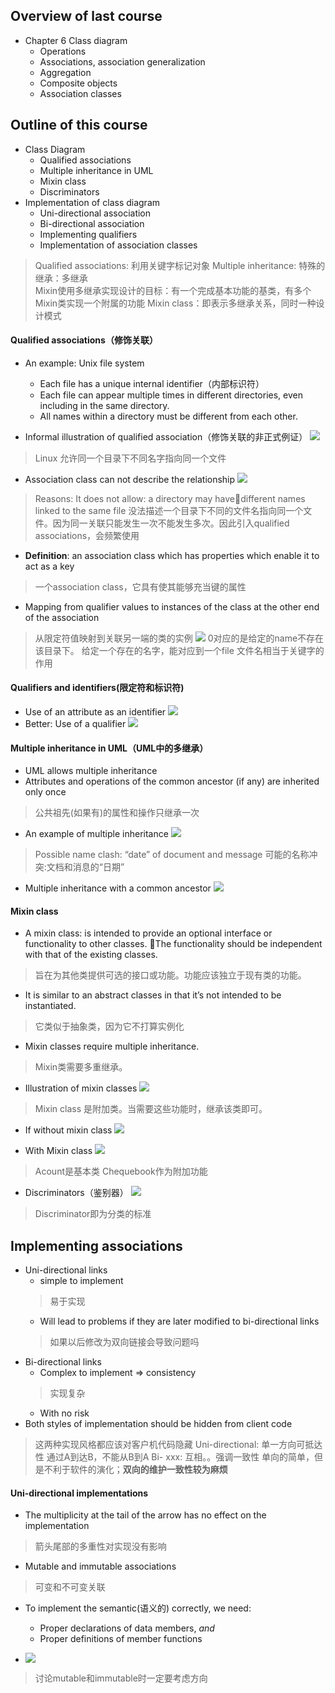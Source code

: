 ## Overview of last course
* Chapter 6 Class diagram
    * Operations
    * Associations,  association generalization
    * Aggregation
    * Composite objects
    * Association classes
    
## Outline of this course
* Class Diagram
    * Qualified associations
    * Multiple inheritance in UML
    * Mixin class
    * Discriminators
* Implementation of class diagram
    * Uni-directional association
    * Bi-directional association
    * Implementing qualifiers
    * Implementation of association classes
    
> Qualified associations: 利用关键字标记对象
Multiple inheritance: 特殊的继承：多继承  
Mixin使用多继承实现设计的目标：有一个完成基本功能的基类，有多个Mixin类实现一个附属的功能
Mixin class：即表示多继承关系，同时一种设计模式

#### Qualified associations（修饰关联）
* An example: Unix file system
    * Each file has a unique internal identifier（内部标识符）
    * Each file can appear multiple times in different directories, even including in the same directory.
    * All names within a directory must be different from each other.

* Informal illustration of qualified association（修饰关联的非正式例证）
![](/images/2019年4月6日/2019-04-06_140840.png)
> Linux 允许同一个目录下不同名字指向同一个文件

* Association class can not describe the relationship
![](/images/2019年4月6日/2019-04-06_141137.png)
> Reasons: It does not allow: a directory may havedifferent names linked to the same file
没法描述一个目录下不同的文件名指向同一个文件。因为同一关联只能发生一次不能发生多次。因此引入qualified associations，会频繁使用

* **Definition**: an association class which has properties which enable it to act as a key
> 一个association class，它具有使其能够充当键的属性
* Mapping from qualifier values to instances of the class at the other end of the association
> 从限定符值映射到关联另一端的类的实例
![](/images/2019年4月6日/2019-04-06_141810.png)
> 0对应的是给定的name不存在该目录下。
给定一个存在的名字，能对应到一个file
文件名相当于关键字的作用

#### Qualifiers and identifiers(限定符和标识符)
* Use of an attribute as an identifier
![](/images/2019年4月6日/2019-04-06_143001.png)
* Better: Use of a qualifier
![](/images/2019年4月6日/2019-04-06_143012.png)

#### Multiple inheritance in UML（UML中的多继承）
* UML allows multiple inheritance
* Attributes and operations of the common ancestor (if any) are inherited only once
> 公共祖先(如果有)的属性和操作只继承一次

* An example of multiple inheritance
![](/images/2019年4月6日/2019-04-06_143422.png)
> Possible name clash: “date” of document and message
可能的名称冲突:文档和消息的“日期”

* Multiple inheritance with a common ancestor
![](/images/2019年4月6日/2019-04-06_143534.png)

#### Mixin class
* A mixin class: is intended to provide an optional interface or functionality to other classes. The functionality should be independent with that of the existing classes.
> 旨在为其他类提供可选的接口或功能。功能应该独立于现有类的功能。
* It is similar to an abstract classes in that it’s not intended to be instantiated. 
> 它类似于抽象类，因为它不打算实例化
* Mixin classes require multiple inheritance.
> Mixin类需要多重继承。

* Illustration of mixin classes
![](/images/2019年4月6日/2019-04-06_143802.png)
> Mixin class 是附加类。当需要这些功能时，继承该类即可。

* If without mixin class
![](/images/2019年4月6日/2019-04-06_144134.png)

* With Mixin class
![](/images/2019年4月6日/2019-04-06_144513.png)
> Acount是基本类
Chequebook作为附加功能

* Discriminators（鉴别器）
![](/images/2019年4月6日/2019-04-06_144755.png)
> Discriminator即为分类的标准

## Implementing associations
* Uni-directional links
    * simple to implement
    > 易于实现
    * Will lead to problems if they are later modified to bi-directional links
    > 如果以后修改为双向链接会导致问题吗
* Bi-directional links
    * Complex to implement => consistency
    > 实现复杂
    * With no risk
* Both styles of implementation should be hidden from client code
> 这两种实现风格都应该对客户机代码隐藏
> Uni-directional: 单一方向可抵达性 通过A到达B，不能从B到A
Bi- xxx: 互相。。强调一致性
单向的简单，但是不利于软件的演化；**双向的维护一致性较为麻烦**

#### Uni-directional implementations
* The multiplicity at the tail of the arrow has no effect on the implementation
> 箭头尾部的多重性对实现没有影响
* Mutable and immutable associations
> 可变和不可变关联
* To implement the semantic(语义的) correctly, we need:
    * Proper declarations of data members, *and*
    * Proper definitions of member functions
    
* ![](/images/2019年4月6日/2019-04-06_150213.png)
> 讨论mutable和immutable时一定要考虑方向






























